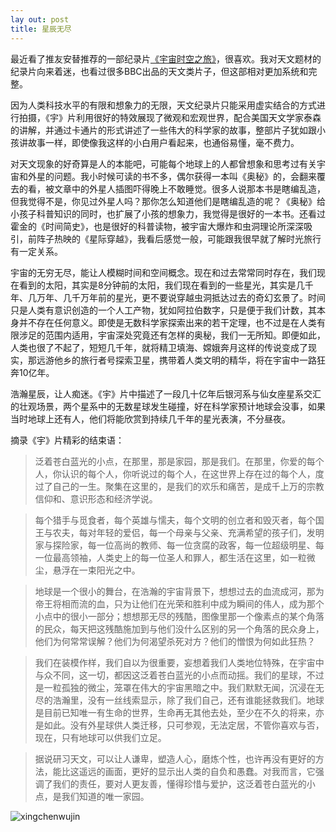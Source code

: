 ```yaml
---
lay out: post
title: 星辰无尽
---
```


最近看了推友安替推荐的一部纪录片[《宇宙时空之旅》](http://open.163.com/special/opencourse/aspacetimeodyssey.html)，很喜欢。我对天文题材的纪录片向来着迷，也看过很多BBC出品的天文类片子，但这部相对更加系统和完整。

因为人类科技水平的有限和想象力的无限，天文纪录片只能采用虚实结合的方式进行拍摄，《宇》片利用很好的特效展现了微观和宏观世界，配合美国天文学家泰森的讲解，并通过卡通片的形式讲述了一些伟大的科学家的故事，整部片子犹如跟小孩讲故事一样，即使像我这样的小白用户看起来，也通俗易懂，毫不费力。

对天文现象的好奇算是人的本能吧，可能每个地球上的人都曾想象和思考过有关宇宙和外星的问题。我小时候可读的书不多，偶尔获得一本叫《奥秘》的，会翻来覆去的看，被文章中的外星人插图吓得晚上不敢睡觉。很多人说那本书是瞎编乱造，但我觉得不是，你见过外星人吗？那你怎么知道他们是瞎编乱造的呢？《奥秘》给小孩子科普知识的同时，也扩展了小孩的想象力，我觉得是很好的一本书。还看过霍金的《时间简史》，也是很好的科普读物，被宇宙大爆炸和虫洞理论所深深吸引，前阵子热映的《星际穿越》，我看后感觉一般，可能跟我很早就了解时光旅行有一定关系。

宇宙的无穷无尽，能让人模糊时间和空间概念。现在和过去常常同时存在，我们现在看到的太阳，其实是8分钟前的太阳，我们现在看到的一些星光，其实是几千年、几万年、几千万年前的星光，更不要说穿越虫洞抵达过去的奇幻玄景了。时间只是人类有意识创造的一个人工产物，犹如阿拉伯数字，只是便于我们计数，其本身并不存在任何意义。即使是无数科学家探索出来的若干定理，也不过是在人类有限涉足的范围内适用，宇宙深处究竟还有怎样的奥秘，我们一无所知。即便如此，人类也很了不起了，短短几千年，就将精卫填海、嫦娥奔月这样的传说变成了现实，那远游他乡的旅行者号探索卫星，携带着人类文明的精华，将在宇宙中一路狂奔10亿年。

浩瀚星辰，让人痴迷。《宇》片中描述了一段几十亿年后银河系与仙女座星系交汇的壮观场景，两个星系中的无数星球发生碰撞，好在科学家预计地球会没事，如果当时地球上还有人，他们将能欣赏到持续几千年的星光表演，不分昼夜。

摘录《宇》片精彩的结束语：

> 泛着苍白蓝光的小点，在那里，那是家园，那是我们。在那里，你爱的每个人，你认识的每个人，你听说过的每个人，在这世界上存在过的每个人，度过了自己的一生。聚集在这里的，是我们的欢乐和痛苦，是成千上万的宗教信仰和、意识形态和经济学说。

> 每个猎手与觅食者，每个英雄与懦夫，每个文明的创立者和毁灭者，每个国王与农夫，每对年轻的爱侣，每一个母亲与父亲、充满希望的孩子们，发明家与探险家，每一位高尚的教师、每一位贪腐的政客，每一位超级明星、每一位最高领袖，人类史上的每一位圣人和罪人，都生活在这里，如一粒微尘，悬浮在一束阳光之中。

> 地球是一个很小的舞台，在浩瀚的宇宙背景下，想想过去的血流成河，那为帝王将相而流的血，只为让他们在光荣和胜利中成为瞬间的伟人，成为那个小点中的很小一部分；想想那无尽的残酷，图像里那一个像素点的某个角落的民众，每天把这残酷施加到与他们没什么区别的另一个角落的民众身上，他们为何常常误解？他们为何渴望杀死对方？他们的憎恨为何如此狂热？

> 我们在装模作样，我们自以为很重要，妄想着我们人类地位特殊，在宇宙中与众不同，这一切，都因这泛着苍白蓝光的小点而动摇。我们的星球，不过是一粒孤独的微尘，笼罩在伟大的宇宙黑暗之中。我们默默无闻，沉浸在无尽的浩瀚里，没有一丝线索显示，除了我们自己，还有谁能拯救我们。地球是目前已知唯一有生命的世界，生命再无其他去处，至少在不久的将来，亦是如此。没有外星球供人类迁移，只可参观，无法定居，不管你喜欢与否，现在，只有地球可以供我们立足。

> 据说研习天文，可以让人谦卑，塑造人心，磨炼个性，也许再没有更好的方法，能比这遥远的画面，更好的显示出人类的自负和愚蠢。对我而言，它强调了我们的责任，要对人更友善，懂得珍惜与爱护，这泛着苍白蓝光的小点，是我们知道的唯一家园。

![xingchenwujin](http://oifrca68z.bkt.clouddn.com/zeove/image/xingchenwujin.jpg)